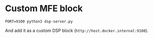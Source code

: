 # Custom MFE block

```
PORT=9100 python3 dsp-server.py
```

And add it as a custom DSP block (`http://host.docker.internal:9100`).
